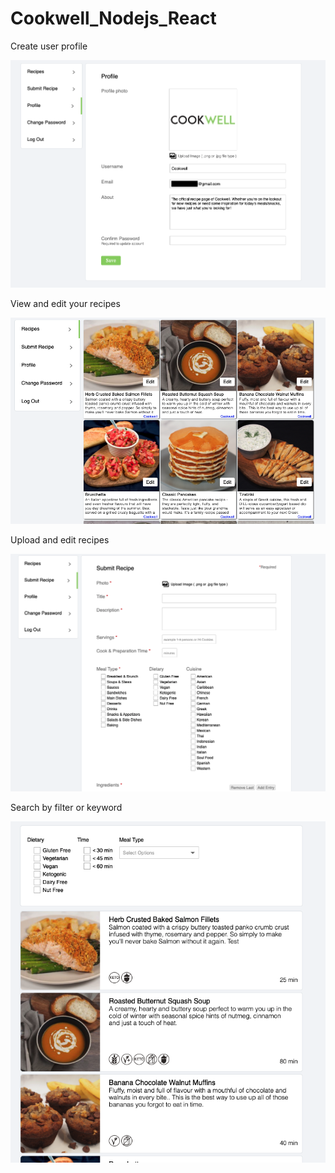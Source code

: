 # Cookwell_Nodejs_React






Create user profile
<p align="center">
  <img src="https://github.com/ryamel/Cookwell_Nodejs_React/blob/34308d8909626078aa89a07666af5c419850ee40/profile.png" />
</p>

View and edit your recipes
<p align="center">
  <img src="https://github.com/ryamel/Cookwell_Nodejs_React/blob/af699820a381bc3156a0dd03816e44965c8cbece/recipes.png" />
</p>

Upload and edit recipes
<p align="center">
  <img src="https://github.com/ryamel/Cookwell_Nodejs_React/blob/e31e3d86014513f0e2a849b6a9a2bd853b608438/upload.png" />
</p>

Search by filter or keyword
<p align="center">
  <img src="https://github.com/ryamel/Cookwell_Nodejs_React/blob/f76c652714ed72bf5e5a7891cc64a80031423b5c/filter.png" />
</p>
